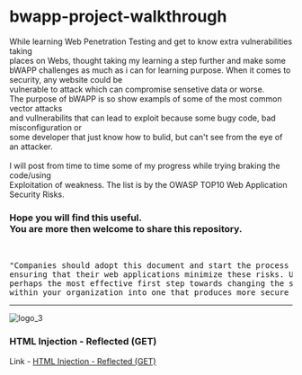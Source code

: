 # bwapp-project-walkthrough 
While learning Web Penetration Testing and get to know extra vulnerabilities taking<br>
places on Webs, thought taking my learning a step further and make some<br>
bWAPP challenges as much as i can for learning purpose. When it comes to security, any website could be<br>
vulnerable to attack which can compromise sensetive data or worse.<br>
The purpose of bWAPP is so show exampls of some of the most common vector attacks<br>
and vullnerabilits that can lead to exploit because some bugy code, bad misconfiguration or<br>
some developer that just know how to bulid, but can't see from the eye of an attacker.<br>
<br>
I will post from time to time some of my progress while trying braking the code/using<br>
Exploitation of weakness. The list is by the OWASP TOP10 Web Application Security Risks.<br>
<h3>Hope you will find this useful.<br>
You are more then welcome to share this repository.</h3>
<br>
<pre>"Companies should adopt this document and start the process of
ensuring that their web applications minimize these risks. Using the OWASP Top 10 is
perhaps the most effective first step towards changing the software development culture
within your organization into one that produces more secure code." - OWASP</pre>

----------------------------------------------------------------
![logo_3](https://user-images.githubusercontent.com/90532971/188336585-80f93458-308b-42fd-b67a-e04463f3527c.png)

<h3>HTML Injection - Reflected (GET)</h3>
Link - <a href="https://github.com/Adkali/bWAPP-Projec-Walk/tree/main/HTML%20Injection%20-%20Reflected%20(GET)%20-%20Low">HTML Injection - Reflected (GET)</a>
